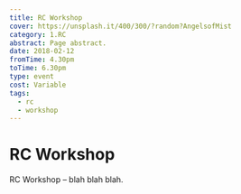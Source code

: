 ```yaml
---
title: RC Workshop
cover: https://unsplash.it/400/300/?random?AngelsofMist
category: 1.RC
abstract: Page abstract.
date: 2018-02-12
fromTime: 4.30pm
toTime: 6.30pm
type: event
cost: Variable
tags:
  - rc
  - workshop
---
```


# RC Workshop

RC Workshop – blah blah blah.
